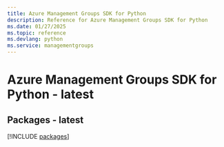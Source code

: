 ```yaml
---
title: Azure Management Groups SDK for Python
description: Reference for Azure Management Groups SDK for Python
ms.date: 01/27/2025
ms.topic: reference
ms.devlang: python
ms.service: managementgroups
---
```

# Azure Management Groups SDK for Python - latest
## Packages - latest
[!INCLUDE [packages](management-groups-index.md)]